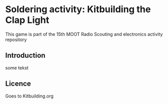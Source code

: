 # Soldering activity: Kitbuilding the Clap Light
This game is part of the 15th MOOT Radio Scouting and electronics activity repository

## Introduction

some tekst

## Licence

Goes to Kitbuilding.org